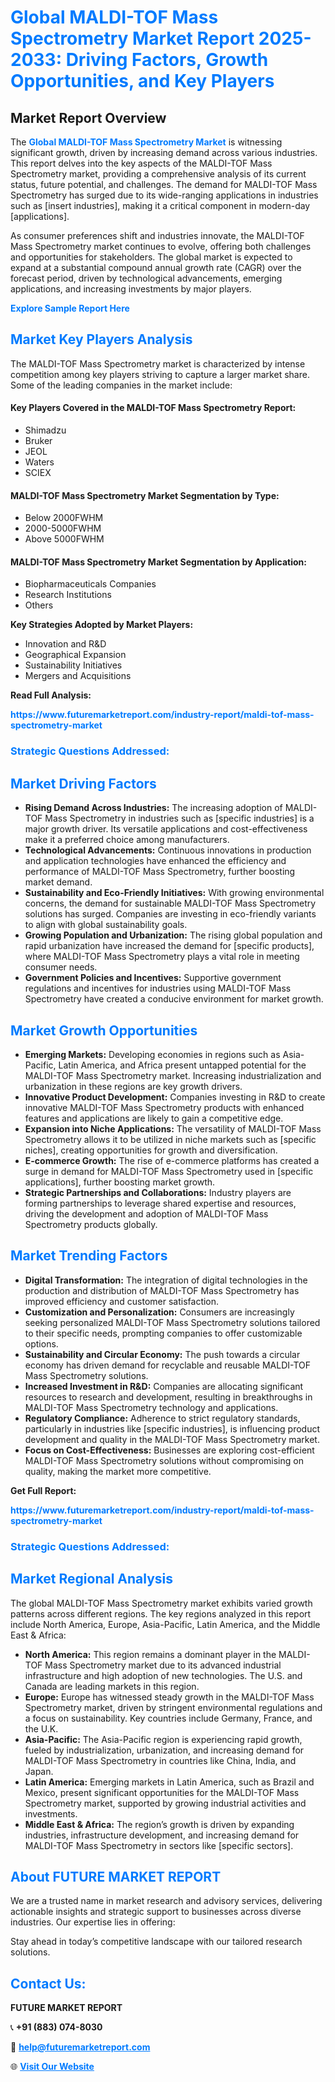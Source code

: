<h1 style="color: #007BFF;">Global MALDI-TOF Mass Spectrometry Market Report 2025-2033: Driving Factors, Growth Opportunities, and Key Players</h1>

<section id="overview">
<h2>Market Report Overview</h2>
<p>The <a href="https://www.futuremarketreport.com/industry-report/maldi-tof-mass-spectrometry-market" style="color: #007BFF; text-decoration: none;"><strong>Global MALDI-TOF Mass Spectrometry Market</strong></a> is witnessing significant growth, driven by increasing demand across various industries. This report delves into the key aspects of the MALDI-TOF Mass Spectrometry market, providing a comprehensive analysis of its current status, future potential, and challenges. The demand for MALDI-TOF Mass Spectrometry has surged due to its wide-ranging applications in industries such as [insert industries], making it a critical component in modern-day [applications].</p>
<p>As consumer preferences shift and industries innovate, the MALDI-TOF Mass Spectrometry market continues to evolve, offering both challenges and opportunities for stakeholders. The global market is expected to expand at a substantial compound annual growth rate (CAGR) over the forecast period, driven by technological advancements, emerging applications, and increasing investments by major players.</p>
</section>

<section id="overview">
<p><a href="https://www.futuremarketreport.com/request-sample/reportId=28165" style="color: #007BFF; text-decoration: none;"><strong>Explore Sample Report Here</strong></a></p>
</section>

<section id="key-players">
<h2 style="color: #007BFF;">Market Key Players Analysis</h2>
<p>The MALDI-TOF Mass Spectrometry market is characterized by intense competition among key players striving to capture a larger market share. Some of the leading companies in the market include:</p>
<h4>Key Players Covered in the MALDI-TOF Mass Spectrometry Report:</h4>
<ul><li>Shimadzu</li><li>Bruker</li><li>JEOL</li><li>Waters</li><li>SCIEX</li></ul>
<h4>MALDI-TOF Mass Spectrometry Market Segmentation by Type:</h4>
<ul><li>Below 2000FWHM</li><li>2000-5000FWHM</li><li>Above 5000FWHM</li></ul>

<h4>MALDI-TOF Mass Spectrometry Market Segmentation by Application:</h4>
<ul><li>Biopharmaceuticals Companies</li><li>Research Institutions</li><li>Others</li></ul>
<p><strong>Key Strategies Adopted by Market Players:</strong></p>
<ul>
<li>Innovation and R&D</li>
<li>Geographical Expansion</li>
<li>Sustainability Initiatives</li>
<li>Mergers and Acquisitions</li>
</ul>
</section>

<section>
<p><strong>Read Full Analysis: </strong></p><a href="https://www.futuremarketreport.com/industry-report/maldi-tof-mass-spectrometry-market" style="color: #007BFF; text-decoration: none;"><strong>https://www.futuremarketreport.com/industry-report/maldi-tof-mass-spectrometry-market</strong></a>
<h3 style="color: #007BFF;">Strategic Questions Addressed:</h3>
</section>

<section id="driving-factors">
<h2 style="color: #007BFF;">Market Driving Factors</h2>
<ul>
<li><strong>Rising Demand Across Industries:</strong> The increasing adoption of MALDI-TOF Mass Spectrometry in industries such as [specific industries] is a major growth driver. Its versatile applications and cost-effectiveness make it a preferred choice among manufacturers.</li>
<li><strong>Technological Advancements:</strong> Continuous innovations in production and application technologies have enhanced the efficiency and performance of MALDI-TOF Mass Spectrometry, further boosting market demand.</li>
<li><strong>Sustainability and Eco-Friendly Initiatives:</strong> With growing environmental concerns, the demand for sustainable MALDI-TOF Mass Spectrometry solutions has surged. Companies are investing in eco-friendly variants to align with global sustainability goals.</li>
<li><strong>Growing Population and Urbanization:</strong> The rising global population and rapid urbanization have increased the demand for [specific products], where MALDI-TOF Mass Spectrometry plays a vital role in meeting consumer needs.</li>
<li><strong>Government Policies and Incentives:</strong> Supportive government regulations and incentives for industries using MALDI-TOF Mass Spectrometry have created a conducive environment for market growth.</li>
</ul>
</section>

<section id="growth-opportunities">
<h2 style="color: #007BFF;">Market Growth Opportunities</h2>
<ul>
<li><strong>Emerging Markets:</strong> Developing economies in regions such as Asia-Pacific, Latin America, and Africa present untapped potential for the MALDI-TOF Mass Spectrometry market. Increasing industrialization and urbanization in these regions are key growth drivers.</li>
<li><strong>Innovative Product Development:</strong> Companies investing in R&D to create innovative MALDI-TOF Mass Spectrometry products with enhanced features and applications are likely to gain a competitive edge.</li>
<li><strong>Expansion into Niche Applications:</strong> The versatility of MALDI-TOF Mass Spectrometry allows it to be utilized in niche markets such as [specific niches], creating opportunities for growth and diversification.</li>
<li><strong>E-commerce Growth:</strong> The rise of e-commerce platforms has created a surge in demand for MALDI-TOF Mass Spectrometry used in [specific applications], further boosting market growth.</li>
<li><strong>Strategic Partnerships and Collaborations:</strong> Industry players are forming partnerships to leverage shared expertise and resources, driving the development and adoption of MALDI-TOF Mass Spectrometry products globally.</li>
</ul>
</section>

<section id="trending-factors">
<h2 style="color: #007BFF;">Market Trending Factors</h2>
<ul>
<li><strong>Digital Transformation:</strong> The integration of digital technologies in the production and distribution of MALDI-TOF Mass Spectrometry has improved efficiency and customer satisfaction.</li>
<li><strong>Customization and Personalization:</strong> Consumers are increasingly seeking personalized MALDI-TOF Mass Spectrometry solutions tailored to their specific needs, prompting companies to offer customizable options.</li>
<li><strong>Sustainability and Circular Economy:</strong> The push towards a circular economy has driven demand for recyclable and reusable MALDI-TOF Mass Spectrometry solutions.</li>
<li><strong>Increased Investment in R&D:</strong> Companies are allocating significant resources to research and development, resulting in breakthroughs in MALDI-TOF Mass Spectrometry technology and applications.</li>
<li><strong>Regulatory Compliance:</strong> Adherence to strict regulatory standards, particularly in industries like [specific industries], is influencing product development and quality in the MALDI-TOF Mass Spectrometry market.</li>
<li><strong>Focus on Cost-Effectiveness:</strong> Businesses are exploring cost-efficient MALDI-TOF Mass Spectrometry solutions without compromising on quality, making the market more competitive.</li>
</ul>
</section>

<section>
<p><strong>Get Full Report: </strong></p><a href="https://www.futuremarketreport.com/industry-report/maldi-tof-mass-spectrometry-market" style="color: #007BFF; text-decoration: none;"><strong>https://www.futuremarketreport.com/industry-report/maldi-tof-mass-spectrometry-market</strong></a>
<h3 style="color: #007BFF;">Strategic Questions Addressed:</h3>
</section>


<section id="regional-analysis">
<h2 style="color: #007BFF;">Market Regional Analysis</h2>
<p>The global MALDI-TOF Mass Spectrometry market exhibits varied growth patterns across different regions. The key regions analyzed in this report include North America, Europe, Asia-Pacific, Latin America, and the Middle East & Africa:</p>
<ul>
<li><strong>North America:</strong> This region remains a dominant player in the MALDI-TOF Mass Spectrometry market due to its advanced industrial infrastructure and high adoption of new technologies. The U.S. and Canada are leading markets in this region.</li>
<li><strong>Europe:</strong> Europe has witnessed steady growth in the MALDI-TOF Mass Spectrometry market, driven by stringent environmental regulations and a focus on sustainability. Key countries include Germany, France, and the U.K.</li>
<li><strong>Asia-Pacific:</strong> The Asia-Pacific region is experiencing rapid growth, fueled by industrialization, urbanization, and increasing demand for MALDI-TOF Mass Spectrometry in countries like China, India, and Japan.</li>
<li><strong>Latin America:</strong> Emerging markets in Latin America, such as Brazil and Mexico, present significant opportunities for the MALDI-TOF Mass Spectrometry market, supported by growing industrial activities and investments.</li>
<li><strong>Middle East & Africa:</strong> The region’s growth is driven by expanding industries, infrastructure development, and increasing demand for MALDI-TOF Mass Spectrometry in sectors like [specific sectors].</li>
</ul>
</section>

<footer>
<h2 style="color: #007BFF;">About FUTURE MARKET REPORT</h2>
<p>We are a trusted name in market research and advisory services, delivering actionable insights and strategic support to businesses across diverse industries. Our expertise lies in offering:</p>

<p>Stay ahead in today’s competitive landscape with our tailored research solutions.</p>

<h2 style="color: #007BFF;">Contact Us:</h2>
<p><strong>FUTURE MARKET REPORT</strong></p>
<p>📞 <strong>+91 (883) 074-8030</strong></p>
<p>📧 <strong><a href="mailto:help@futuremarketreport.com" style="color: #007BFF;">help@futuremarketreport.com</a></strong></p>
<p>🌐 <strong><a href="https://www.futuremarketreport.com/" style="color: #007BFF;">Visit Our Website</a></strong></p>
</footer>